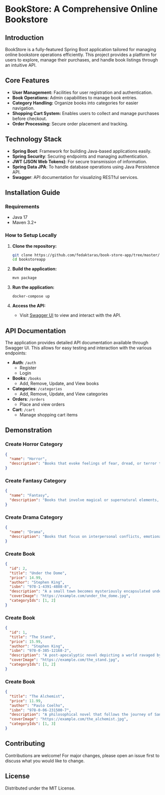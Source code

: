 
# BookStore: A Comprehensive Online Bookstore

## Introduction
BookStore is a fully-featured Spring Boot application tailored for managing online bookstore operations efficiently. This project provides a platform for users to explore, manage their purchases, and handle book listings through an intuitive API.

## Core Features
- **User Management:** Facilities for user registration and authentication.
- **Book Operations:** Admin capabilities to manage book entries.
- **Category Handling:** Organize books into categories for easier navigation.
- **Shopping Cart System:** Enables users to collect and manage purchases before checkout.
- **Order Processing:** Secure order placement and tracking.

## Technology Stack
- **Spring Boot**: Framework for building Java-based applications easily.
- **Spring Security**: Securing endpoints and managing authentication.
- **JWT (JSON Web Tokens)**: For secure transmission of information.
- **Spring Data JPA**: To handle database operations using Java Persistence API.
- **Swagger**: API documentation for visualizing RESTful services.

## Installation Guide

### Requirements
- Java 17
- Maven 3.2+

### How to Setup Locally
1. **Clone the repository:**
   ```bash
   git clone https://github.com/fedaktaras/book-store-app/tree/master/src/main
   cd bookstoreapp
   ```

2. **Build the application:**
   ```bash
   mvn package
   ```

3. **Run the application:**
   ```bash
   docker-compose up
   ```

4. **Access the API:**
    - Visit [Swagger UI](http://localhost:8080/api/swagger-ui/index.html#/) to view and interact with the API.

## API Documentation
The application provides detailed API documentation available through Swagger UI. This allows for easy testing and interaction with the various endpoints:

- **Auth**: `/auth`
    - Register
    - Login
- **Books**: `/books`
    - Add, Remove, Update, and View books
- **Categories**: `/categories`
    - Add, Remove, Update, and View categories
- **Orders**: `/orders`
    - Place and view orders
- **Cart**: `/cart`
    - Manage shopping cart items


## Demonstration
### Create Horror Category
```json
{
  "name": "Horror",
  "description": "Books that evoke feelings of fear, dread, or terror through elements such as supernatural beings, psychological suspense, and gruesome imagery."
}
```
### Create Fantasy Category
```json
{
  "name": "Fantasy",
  "description": "Books that involve magical or supernatural elements, often set in imaginary worlds with their own rules and mythology."
}
```
### Create Drama Category
```json
{
  "name": "Drama",
  "description": "Books that focus on interpersonal conflicts, emotional experiences, and character development, often exploring themes of love, tragedy, and human relationships."
}
```
### Create Book
```json
{
  "id": 2,
  "title": "Under the Dome",
  "price": 14.99,
  "author": "Stephen King",
  "isbn": "978-1-4391-4888-8",
  "description": "A a small town becomes mysteriously encapsulated under an impenetrable dome, leading to chaos and paranoia among its inhabitants.",
  "coverImage": "https://example.com/under_the_dome.jpg",
  "categoryIds": [1, 2]
}
```
### Create Book
```json
{
  "id": 1,
  "title": "The Stand",
  "price": 15.99,
  "author": "Stephen King",
  "isbn": "978-0-385-12168-2",
  "description": "A post-apocalyptic novel depicting a world ravaged by a deadly pandemic and the survivors' struggle between good and evil.",
  "coverImage": "https://example.com/the_stand.jpg",
  "categoryIds": [1, 2]
}
```
### Create Book
```json
{
  "title": "The Alchemist",
  "price": 11.99,
  "author": "Paulo Coelho",
  "isbn": "978-0-06-231500-7",
  "description": "A philosophical novel that follows the journey of Santiago, a young Andalusian shepherd, as he embarks on a quest to find his personal legend and fulfill his dreams.",
  "coverImage": "https://example.com/the_alchemist.jpg",
  "categoryIds": [1, 3]
}
```

## Contributing
Contributions are welcome! For major changes, please open an issue first to discuss what you would like to change.

## License
Distributed under the MIT License. 